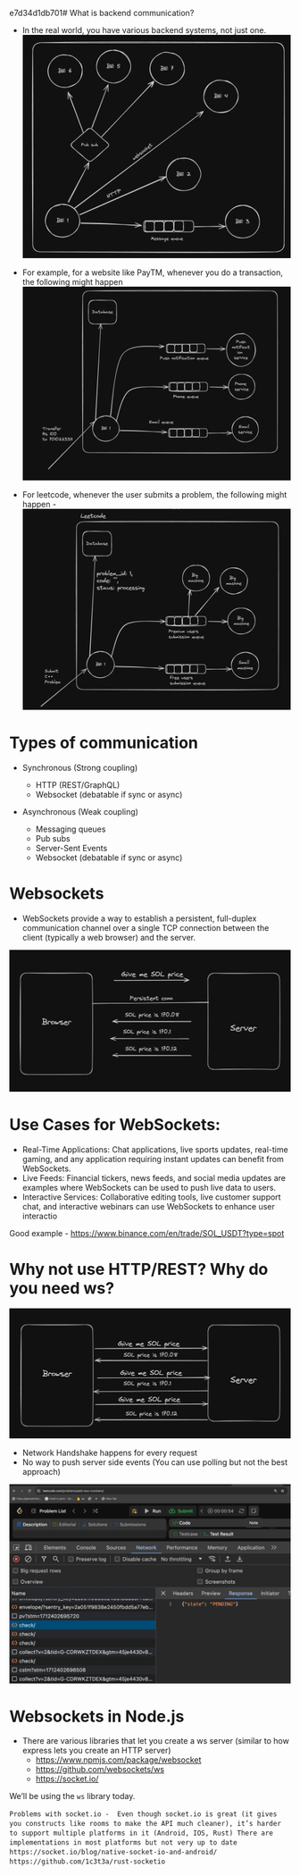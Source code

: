 e7d34d1db701# What is backend communication?

- In the real world, you have various backend systems, not just one.
  ![one](./images/one.webp)

- For example, for a website like PayTM, whenever you do a transaction, the following might happen
  ![one](./images/two.webp)

- For leetcode, whenever the user submits a problem, the following might happen -
  ![one](./images/three.webp)

# Types of communication

- Synchronous (Strong coupling)

  - HTTP (REST/GraphQL)
  - Websocket (debatable if sync or async)

- Asynchronous (Weak coupling)
  - Messaging queues
  - Pub subs
  - Server-Sent Events
  - Websocket (debatable if sync or async)

# Websockets

- WebSockets provide a way to establish a persistent, full-duplex communication channel over a single TCP connection between the client (typically a web browser) and the server.

![web](./images/four.webp)

# Use Cases for WebSockets:

- Real-Time Applications: Chat applications, live sports updates, real-time gaming, and any application requiring instant updates can benefit from WebSockets.
- Live Feeds: Financial tickers, news feeds, and social media updates are examples where WebSockets can be used to push live data to users.
- Interactive Services: Collaborative editing tools, live customer support chat, and interactive webinars can use WebSockets to enhance user interactio

Good example - https://www.binance.com/en/trade/SOL_USDT?type=spot

# Why not use HTTP/REST? Why do you need ws?

![web](./images/five.webp)

- Network Handshake happens for every request
- No way to push server side events (You can use polling but not the best approach)

![web](./images/six.webp)

# Websockets in Node.js

- There are various libraries that let you create a ws server (similar to how express lets you create an HTTP server)
  - https://www.npmjs.com/package/websocket
  - https://github.com/websockets/ws
  - https://socket.io/

We’ll be using the `ws` library today.

`Problems with socket.io - 
Even though socket.io is great (it gives you constructs like rooms to make the API much cleaner), it’s harder to support multiple platforms in it (Android, IOS, Rust)
There are implementations in most platforms but not very up to date 
https://socket.io/blog/native-socket-io-and-android/
https://github.com/1c3t3a/rust-socketio`
